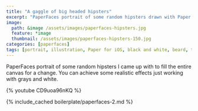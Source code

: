 ```yaml
---
title: "A gaggle of big headed hipsters"
excerpt: "PaperFaces portrait of some random hipsters drawn with Paper for iOS on an iPad."
image: 
  path: &image /assets/images/paperfaces-hipsters.jpg 
  feature: *image
  thumbnail: /assets/images/paperfaces-hipsters-150.jpg
categories: [paperfaces]
tags: [portrait, illustration, Paper for iOS, black and white, beard, time lapse]
---
```


PaperFaces portrait of some random hipsters I came up with to fill the entire canvas for a change. You can achieve some realistic effects just working with grays and white.

{% youtube CD9uoa96nKQ %}

{% include_cached boilerplate/paperfaces-2.md %}
